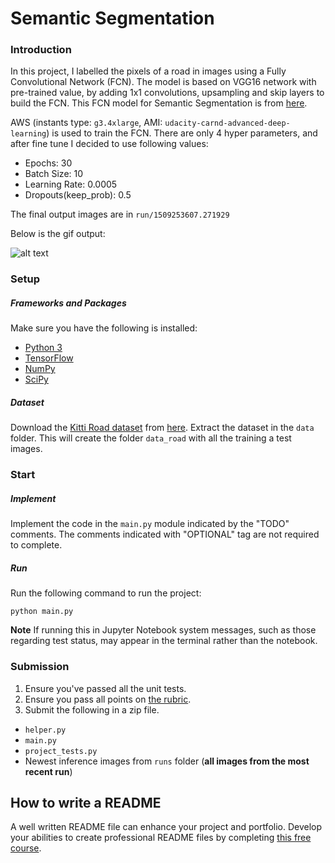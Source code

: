 # Semantic Segmentation
### Introduction
In this project, I labelled the pixels of a road in images using a Fully Convolutional Network (FCN). The model is based on VGG16 network with pre-trained value, by adding 1x1 convolutions, upsampling and skip layers to build the FCN. This FCN model for Semantic Segmentation is from [here](https://people.eecs.berkeley.edu/~jonlong/long_shelhamer_fcn.pdf).


[image1]: ./run/1509253607.271929/FCN.gif

AWS (instants type: `g3.4xlarge`, AMI: `udacity-carnd-advanced-deep-learning`) is used to train the FCN. There are only 4 hyper parameters, and after fine tune I decided to use following values:
 
 - Epochs: 30
 - Batch Size: 10
 - Learning Rate: 0.0005
 - Dropouts(keep_prob): 0.5

The final output images are in `run/1509253607.271929`

Below is the gif output:

![alt text][image1]

### Setup
##### Frameworks and Packages
Make sure you have the following is installed:
 - [Python 3](https://www.python.org/)
 - [TensorFlow](https://www.tensorflow.org/)
 - [NumPy](http://www.numpy.org/)
 - [SciPy](https://www.scipy.org/)
##### Dataset
Download the [Kitti Road dataset](http://www.cvlibs.net/datasets/kitti/eval_road.php) from [here](http://www.cvlibs.net/download.php?file=data_road.zip).  Extract the dataset in the `data` folder.  This will create the folder `data_road` with all the training a test images.

### Start
##### Implement
Implement the code in the `main.py` module indicated by the "TODO" comments.
The comments indicated with "OPTIONAL" tag are not required to complete.
##### Run
Run the following command to run the project:
```
python main.py
```
**Note** If running this in Jupyter Notebook system messages, such as those regarding test status, may appear in the terminal rather than the notebook.

### Submission
1. Ensure you've passed all the unit tests.
2. Ensure you pass all points on [the rubric](https://review.udacity.com/#!/rubrics/989/view).
3. Submit the following in a zip file.
 - `helper.py`
 - `main.py`
 - `project_tests.py`
 - Newest inference images from `runs` folder  (**all images from the most recent run**)
 
 ## How to write a README
A well written README file can enhance your project and portfolio.  Develop your abilities to create professional README files by completing [this free course](https://www.udacity.com/course/writing-readmes--ud777).
